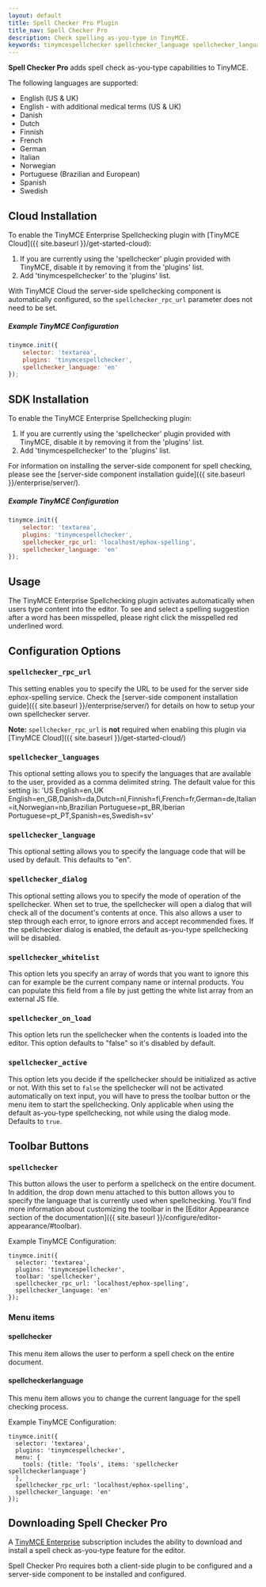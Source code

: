 ```yaml
---
layout: default
title: Spell Checker Pro Plugin
title_nav: Spell Checker Pro
description: Check spelling as-you-type in TinyMCE.
keywords: tinymcespellchecker spellchecker_language spellchecker_languages spellchecker_rpc_url spellchecker_dialog ephox English US UK Danish Dutch Finnish French German Italian Norwegian Portuguese Brazilian European Spanish Swedish
---
```


**Spell Checker Pro** adds spell check as-you-type capabilities to TinyMCE.

The following languages are supported:

* English (US & UK)
* English - with additional medical terms (US & UK)
* Danish
* Dutch
* Finnish
* French
* German
* Italian
* Norwegian
* Portuguese (Brazilian and European)
* Spanish
* Swedish

## Cloud Installation
To enable the TinyMCE Enterprise Spellchecking plugin with [TinyMCE Cloud]({{ site.baseurl }}/get-started-cloud):

1. If you are currently using the 'spellchecker' plugin provided with TinyMCE, disable it by removing it from the 'plugins' list.
2. Add 'tinymcespellchecker' to the 'plugins' list.

With TinyMCE Cloud the server-side spellchecking component is automatically configured, so the `spellchecker_rpc_url` parameter does not need to be set.

##### Example TinyMCE Configuration

```js
tinymce.init({
	selector: 'textarea',
	plugins: 'tinymcespellchecker',
	spellchecker_language: 'en'
});
```


## SDK Installation
To enable the TinyMCE Enterprise Spellchecking plugin:

1. If you are currently using the 'spellchecker' plugin provided with TinyMCE, disable it by removing it from the 'plugins' list.
2. Add 'tinymcespellchecker' to the 'plugins' list.

For information on installing the server-side component for spell checking, please see the [server-side component installation guide]({{ site.baseurl }}/enterprise/server/).

##### Example TinyMCE Configuration

```js
tinymce.init({
	selector: 'textarea',
	plugins: 'tinymcespellchecker',
	spellchecker_rpc_url: 'localhost/ephox-spelling',
	spellchecker_language: 'en'
});
```

## Usage

The TinyMCE Enterprise Spellchecking plugin activates automatically when users type content into the editor. To see and select a spelling suggestion after a word has been misspelled, please right click the misspelled red underlined word.


## Configuration Options

### `spellchecker_rpc_url`
This setting enables you to specify the URL to be used for the server side ephox-spelling service. Check the [server-side component installation guide]({{ site.baseurl }}/enterprise/server/) for details on how to setup your own spellchecker server.

**Note:** `spellchecker_rpc_url` is **not** required when enabling this plugin via [TinyMCE Cloud]({{ site.baseurl }}/get-started-cloud/)

### `spellchecker_languages`
This optional setting allows you to specify the languages that are available to the user, provided as a comma delimited string. The default value for this setting is: 'US English=en,UK English=en_GB,Danish=da,Dutch=nl,Finnish=fi,French=fr,German=de,Italian=it,Norwegian=nb,Brazilian Portuguese=pt_BR,Iberian Portuguese=pt_PT,Spanish=es,Swedish=sv'

### `spellchecker_language`
This optional setting allows you to specify the language code that will be used by default. This defaults to "en".

### `spellchecker_dialog`
This optional setting allows you to specify the mode of operation of the spellchecker. When set to true, the spellchecker will open a dialog that will check all of the document's contents at once. This also allows a user to step through each error, to ignore errors and accept recommended fixes. If the spellchecker dialog is enabled, the default as-you-type spellchecking will be disabled.

### `spellchecker_whitelist`
This option lets you specify an array of words that you want to ignore this can for example be the current company name or internal products. You can populate this field from a file by just getting the white list array from an external JS file.

### `spellchecker_on_load`
This option lets run the spellchecker when the contents is loaded into the editor. This option defaults to "false" so it's disabled by default.

### `spellchecker_active`
This option lets you decide if the spellchecker should be initialized as active or not. With this set to `false` the spellchecker will not be activated automatically on text input, you will have to press the toolbar button or the menu item to start the spellchecking. Only applicable when using the default as-you-type spellchecking, not while using the dialog mode. Defaults to `true`.

## Toolbar Buttons

### `spellchecker`

This button allows the user to perform a spellcheck on the entire document. In addition, the drop down menu attached to this button allows you to specify the language that is currently used when spellchecking. You'll find more information about customizing the toolbar in the [Editor Appearance section of the documentation]({{ site.baseurl }}/configure/editor-appearance/#toolbar).

Example TinyMCE Configuration:

````
tinymce.init({
  selector: 'textarea',
  plugins: 'tinymcespellchecker',
  toolbar: 'spellchecker',
  spellchecker_rpc_url: 'localhost/ephox-spelling',
  spellchecker_language: 'en'
});
````

### Menu items

#### spellchecker
This menu item allows the user to perform a spell check on the entire document.

#### spellcheckerlanguage
This menu item allows you to change the current language for the spell checking process.

Example TinyMCE Configuration:

````
tinymce.init({
  selector: 'textarea',
  plugins: 'tinymcespellchecker',
  menu: {
	tools: {title: 'Tools', items: 'spellchecker spellcheckerlanguage'}
  },
  spellchecker_rpc_url: 'localhost/ephox-spelling',
  spellchecker_language: 'en'
});
````

## Downloading Spell Checker Pro

A [TinyMCE Enterprise](http://www.tinymce.com/pricing/) subscription includes the ability to download and install a spell check as-you-type feature for the editor.

Spell Checker Pro requires both a client-side plugin to be configured and a server-side component to be installed and configured.
